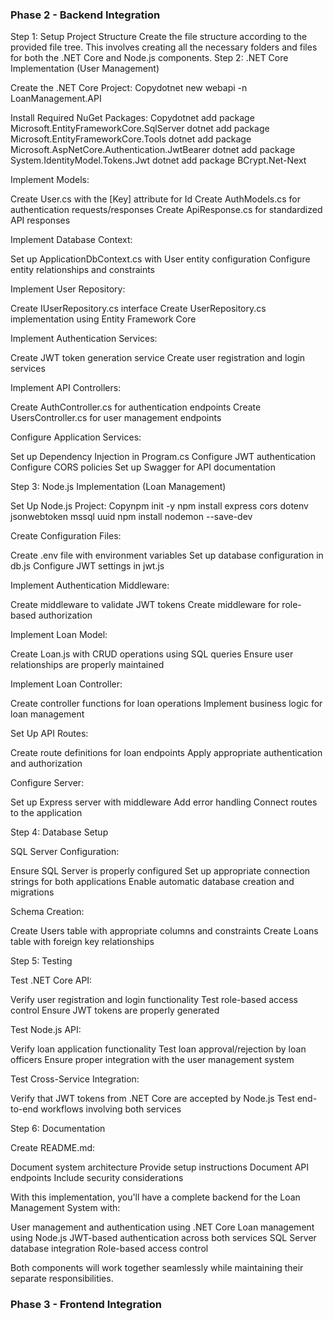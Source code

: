 ### Phase 2 - Backend Integration

Step 1: Setup Project Structure
Create the file structure according to the provided file tree. This involves creating all the necessary folders and files for both the .NET Core and Node.js components.
Step 2: .NET Core Implementation (User Management)

Create the .NET Core Project:
Copydotnet new webapi -n LoanManagement.API

Install Required NuGet Packages:
Copydotnet add package Microsoft.EntityFrameworkCore.SqlServer
dotnet add package Microsoft.EntityFrameworkCore.Tools
dotnet add package Microsoft.AspNetCore.Authentication.JwtBearer
dotnet add package System.IdentityModel.Tokens.Jwt
dotnet add package BCrypt.Net-Next

Implement Models:

Create User.cs with the [Key] attribute for Id
Create AuthModels.cs for authentication requests/responses
Create ApiResponse.cs for standardized API responses


Implement Database Context:

Set up ApplicationDbContext.cs with User entity configuration
Configure entity relationships and constraints


Implement User Repository:

Create IUserRepository.cs interface
Create UserRepository.cs implementation using Entity Framework Core


Implement Authentication Services:

Create JWT token generation service
Create user registration and login services


Implement API Controllers:

Create AuthController.cs for authentication endpoints
Create UsersController.cs for user management endpoints


Configure Application Services:

Set up Dependency Injection in Program.cs
Configure JWT authentication
Configure CORS policies
Set up Swagger for API documentation



Step 3: Node.js Implementation (Loan Management)

Set Up Node.js Project:
Copynpm init -y
npm install express cors dotenv jsonwebtoken mssql uuid
npm install nodemon --save-dev

Create Configuration Files:

Create .env file with environment variables
Set up database configuration in db.js
Configure JWT settings in jwt.js


Implement Authentication Middleware:

Create middleware to validate JWT tokens
Create middleware for role-based authorization


Implement Loan Model:

Create Loan.js with CRUD operations using SQL queries
Ensure user relationships are properly maintained


Implement Loan Controller:

Create controller functions for loan operations
Implement business logic for loan management


Set Up API Routes:

Create route definitions for loan endpoints
Apply appropriate authentication and authorization


Configure Server:

Set up Express server with middleware
Add error handling
Connect routes to the application



Step 4: Database Setup

SQL Server Configuration:

Ensure SQL Server is properly configured
Set up appropriate connection strings for both applications
Enable automatic database creation and migrations


Schema Creation:

Create Users table with appropriate columns and constraints
Create Loans table with foreign key relationships



Step 5: Testing

Test .NET Core API:

Verify user registration and login functionality
Test role-based access control
Ensure JWT tokens are properly generated


Test Node.js API:

Verify loan application functionality
Test loan approval/rejection by loan officers
Ensure proper integration with the user management system


Test Cross-Service Integration:

Verify that JWT tokens from .NET Core are accepted by Node.js
Test end-to-end workflows involving both services



Step 6: Documentation

Create README.md:

Document system architecture
Provide setup instructions
Document API endpoints
Include security considerations



With this implementation, you'll have a complete backend for the Loan Management System with:

User management and authentication using .NET Core
Loan management using Node.js
JWT-based authentication across both services
SQL Server database integration
Role-based access control

Both components will work together seamlessly while maintaining their separate responsibilities.


### Phase 3 - Frontend Integration

